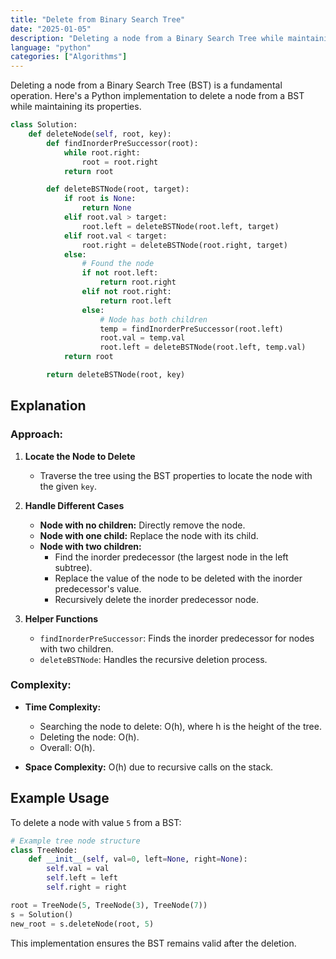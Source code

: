 ```yaml
---
title: "Delete from Binary Search Tree"
date: "2025-01-05"
description: "Deleting a node from a Binary Search Tree while maintaining its properties"
language: "python"
categories: ["Algorithms"]
---
```


Deleting a node from a Binary Search Tree (BST) is a fundamental operation. Here's a Python implementation to delete a node from a BST while maintaining its properties.

```python
class Solution:
    def deleteNode(self, root, key):
        def findInorderPreSuccessor(root):
            while root.right:
                root = root.right
            return root

        def deleteBSTNode(root, target):
            if root is None:
                return None
            elif root.val > target:
                root.left = deleteBSTNode(root.left, target)
            elif root.val < target:
                root.right = deleteBSTNode(root.right, target)
            else:
                # Found the node
                if not root.left:
                    return root.right
                elif not root.right:
                    return root.left
                else:
                    # Node has both children
                    temp = findInorderPreSuccessor(root.left)
                    root.val = temp.val
                    root.left = deleteBSTNode(root.left, temp.val)
            return root

        return deleteBSTNode(root, key)
```

## Explanation

### Approach:

1. **Locate the Node to Delete**

   - Traverse the tree using the BST properties to locate the node with the given `key`.

2. **Handle Different Cases**

   - **Node with no children:** Directly remove the node.
   - **Node with one child:** Replace the node with its child.
   - **Node with two children:**
     - Find the inorder predecessor (the largest node in the left subtree).
     - Replace the value of the node to be deleted with the inorder predecessor's value.
     - Recursively delete the inorder predecessor node.

3. **Helper Functions**
   - `findInorderPreSuccessor`: Finds the inorder predecessor for nodes with two children.
   - `deleteBSTNode`: Handles the recursive deletion process.

### Complexity:

- **Time Complexity:**

  - Searching the node to delete: O(h), where h is the height of the tree.
  - Deleting the node: O(h).
  - Overall: O(h).

- **Space Complexity:** O(h) due to recursive calls on the stack.

## Example Usage

To delete a node with value `5` from a BST:

```python
# Example tree node structure
class TreeNode:
    def __init__(self, val=0, left=None, right=None):
        self.val = val
        self.left = left
        self.right = right

root = TreeNode(5, TreeNode(3), TreeNode(7))
s = Solution()
new_root = s.deleteNode(root, 5)
```

This implementation ensures the BST remains valid after the deletion.

